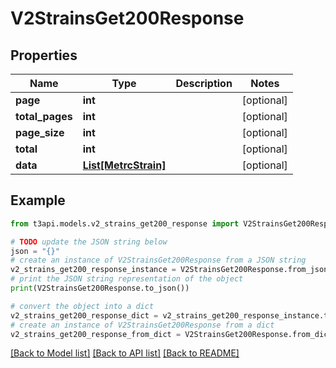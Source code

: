 # V2StrainsGet200Response


## Properties

Name | Type | Description | Notes
------------ | ------------- | ------------- | -------------
**page** | **int** |  | [optional] 
**total_pages** | **int** |  | [optional] 
**page_size** | **int** |  | [optional] 
**total** | **int** |  | [optional] 
**data** | [**List[MetrcStrain]**](MetrcStrain.md) |  | [optional] 

## Example

```python
from t3api.models.v2_strains_get200_response import V2StrainsGet200Response

# TODO update the JSON string below
json = "{}"
# create an instance of V2StrainsGet200Response from a JSON string
v2_strains_get200_response_instance = V2StrainsGet200Response.from_json(json)
# print the JSON string representation of the object
print(V2StrainsGet200Response.to_json())

# convert the object into a dict
v2_strains_get200_response_dict = v2_strains_get200_response_instance.to_dict()
# create an instance of V2StrainsGet200Response from a dict
v2_strains_get200_response_from_dict = V2StrainsGet200Response.from_dict(v2_strains_get200_response_dict)
```
[[Back to Model list]](../README.md#documentation-for-models) [[Back to API list]](../README.md#documentation-for-api-endpoints) [[Back to README]](../README.md)


